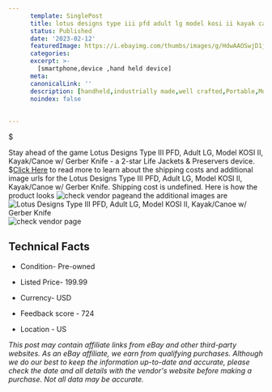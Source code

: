 ```yaml
---
      template: SinglePost
      title: lotus designs type iii pfd adult lg model kosi ii kayak canoe w gerber knife
      status: Published
      date: '2023-02-12'
      featuredImage: https://i.ebayimg.com/thumbs/images/g/HdwAAOSwjD1jsvNP/s-l225.jpg
      categories: 
      excerpt: >-
        [smartphone,device ,hand held device]
      meta:
      canonicalLink: ''
      description: [handheld,industrially made,well crafted,Portable,Mobile,Compact,Convenient,Lightweight,Maneuverable,Man-portable,Miniature,Carriable,Hand-held,Light,Holdable,Transportable,Mobile device,Pocket-sized,On-the-go,Wireless,Cordless,Compact size,Convenient size, smartphone,device ,hand held device]
      noindex: false
      
        
---
```

$

Stay ahead of the game Lotus Designs Type III PFD, Adult LG, Model KOSI II, Kayak/Canoe w/ Gerber Knife - a 2-star Life Jackets & Preservers device.
$[Click Here](https://www.ebay.com/itm/255908115706?hash=item3b954ff4fa%3Ag%3AHdwAAOSwjD1jsvNP&mkevt=1&mkcid=1&mkrid=711-53200-19255-0&campid=%253CePNCampaignId%253E&customid=%253CreferenceId%253E&toolid=10049) to read more to learn about the shipping costs and additional image urls for the Lotus Designs Type III PFD, Adult LG, Model KOSI II, Kayak/Canoe w/ Gerber Knife. Shipping cost is undefined. Here is how the product looks ![check vendor page](https://i.ebayimg.com/thumbs/images/g/HdwAAOSwjD1jsvNP/s-l225.jpg)and the additional images are![Lotus Designs Type III PFD, Adult LG, Model KOSI II, Kayak/Canoe w/ Gerber Knife](https://i.ebayimg.com/images/g/HdwAAOSwjD1jsvNP/s-l1600.jpg)![check vendor page](https://origin-galleryplus.ebayimg.com/ws/web/255908115706_2_0_1/225x225.jpg,https://origin-galleryplus.ebayimg.com/ws/web/255908115706_3_0_1/225x225.jpg,https://origin-galleryplus.ebayimg.com/ws/web/255908115706_4_0_1/225x225.jpg,https://origin-galleryplus.ebayimg.com/ws/web/255908115706_5_0_1/225x225.jpg,https://origin-galleryplus.ebayimg.com/ws/web/255908115706_6_0_1/225x225.jpg,https://origin-galleryplus.ebayimg.com/ws/web/255908115706_7_0_1/225x225.jpg,https://origin-galleryplus.ebayimg.com/ws/web/255908115706_8_0_1/225x225.jpg,https://origin-galleryplus.ebayimg.com/ws/web/255908115706_9_0_1/225x225.jpg,https://origin-galleryplus.ebayimg.com/ws/web/255908115706_10_0_1/225x225.jpg,https://origin-galleryplus.ebayimg.com/ws/web/255908115706_11_0_1/225x225.jpg)



 ## Technical Facts 



     
      

 - Condition- Pre-owned 


      

 - Listed Price- 199.99 


      

 - Currency- USD 


      

 - Feedback score - 724 


      

 - Location - US 


      
      

 *_This post may contain affiliate links from eBay and other third-party websites. As an eBay affiliate, we earn from qualifying purchases. Although we do our best to keep the information up-to-date and accurate, please check the date and all details with the vendor's website before making a purchase. Not all data may be accurate._*






